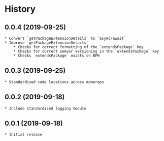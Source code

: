 # History

## 0.0.4 (2019-09-25)
    * Convert `getPackageExtensionDetails` to `async/await`
	* Improve `getPackageExtensionDetails`
		* Checks for correct formatting of the `extendsPackage` key
		* Checks for correct semver versioning in the `extendsPackage` key
		* Checks `extendsPackage` exists on NPM

## 0.0.3 (2019-09-25)
    * Standardised code locations across monorepo

## 0.0.2 (2019-09-18)
    * Include standardised logging module

## 0.0.1 (2019-09-18)
    * Initial release